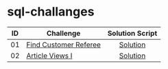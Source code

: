# sql-challanges

| ID | Challenge | Solution Script |
|:------:|------------|:---------:|
| 01 | [Find Customer Referee](https://leetcode.com/problems/find-customer-referee/description/?envType=study-plan-v2&envId=top-sql-50) | [Solution](Scripts/Easy/01_find_customer_referee.sql)
| 02 | [Article Views I](https://leetcode.com/problems/article-views-i/description/?envType=study-plan-v2&envId=top-sql-50) | [Solution](Scripts/Easy/02_Article_Views_I.sql)